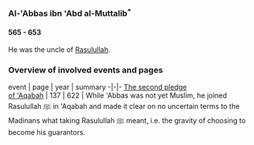 ### Al-'Abbas ibn 'Abd al-Muttalibؓ
#### 565 - 653

He was the uncle of [Rasulullah](0570_Rasulullah).

### Overview of involved events and pages

event | page | year | summary
-|-|-
[The second pledge<br>of 'Aqabah](../events/0622_05aqabah) | 137 | 622 | While 'Abbas was not yet Muslim, he joined Rasulullah ﷺ in 'Aqabah and made it clear on no uncertain terms to the Madinans what taking Rasulullah ﷺ meant, i.e. the gravity of choosing to become his guarantors.
